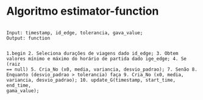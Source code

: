 # Algoritmo estimator-function

<p>
<pre><code>
Input: timestamp, id_edge, tolerancia, gava_value;
Output: function

1.begin
2.  Seleciona durações de viagens dado id_edge;
3.  Obtem valores mínimo e máximo do horário de partida dado ige_edge;
4.  Se (raiz == null)
5.      Cria_No (x0, media, variancia, desvio_padrao);
7.  Senão
8.      Enquanto (desvio_padrao > tolerancia) faça
9.          Cria_No (x0, media, variancia, desvio_padrao);
10.         update_G(timestamp, start_time, end_time, gama_value);
